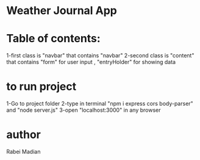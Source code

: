 # Weather Journal App

# Table of contents:

1-first class is "navbar" that contains "navbar"
2-second class is "content" that contains "form" for user input , "entryHolder" for showing data

# to run project

1-Go to project folder
2-type in terminal "npm i express cors body-parser" and "node server.js"
3-open "localhost:3000" in any browser

# author

Rabei Madian
